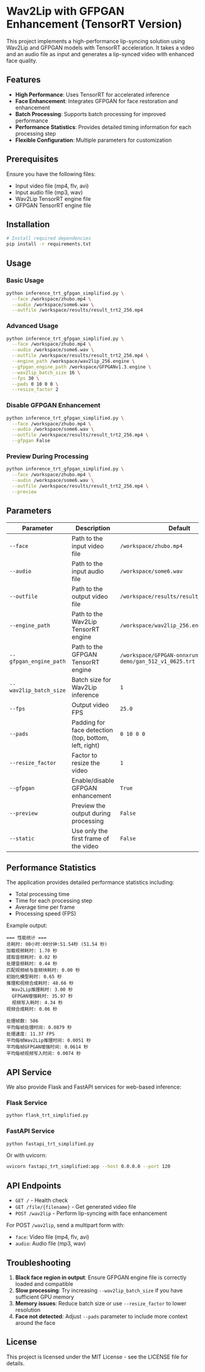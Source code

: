 # Wav2Lip with GFPGAN Enhancement (TensorRT Version)

This project implements a high-performance lip-syncing solution using Wav2Lip and GFPGAN models with TensorRT acceleration. It takes a video and an audio file as input and generates a lip-synced video with enhanced face quality.

## Features

- **High Performance**: Uses TensorRT for accelerated inference
- **Face Enhancement**: Integrates GFPGAN for face restoration and enhancement
- **Batch Processing**: Supports batch processing for improved performance
- **Performance Statistics**: Provides detailed timing information for each processing step
- **Flexible Configuration**: Multiple parameters for customization

## Prerequisites

Ensure you have the following files:
- Input video file (mp4, flv, avi)
- Input audio file (mp3, wav)
- Wav2Lip TensorRT engine file
- GFPGAN TensorRT engine file

## Installation

```bash
# Install required dependencies
pip install -r requirements.txt
```

## Usage

### Basic Usage

```bash
python inference_trt_gfpgan_simplified.py \
  --face /workspace/zhubo.mp4 \
  --audio /workspace/some6.wav \
  --outfile /workspace/results/result_trt2_256.mp4
```

### Advanced Usage

```bash
python inference_trt_gfpgan_simplified.py \
  --face /workspace/zhubo.mp4 \
  --audio /workspace/some6.wav \
  --outfile /workspace/results/result_trt2_256.mp4 \
  --engine_path /workspace/wav2lip_256.engine \
  --gfpgan_engine_path /workspace/GFPGANv1.3.engine \
  --wav2lip_batch_size 16 \
  --fps 30 \
  --pads 0 10 0 0 \
  --resize_factor 2
```

### Disable GFPGAN Enhancement

```bash
python inference_trt_gfpgan_simplified.py \
  --face /workspace/zhubo.mp4 \
  --audio /workspace/some6.wav \
  --outfile /workspace/results/result_trt2_256.mp4 \
  --gfpgan False
```

### Preview During Processing

```bash
python inference_trt_gfpgan_simplified.py \
  --face /workspace/zhubo.mp4 \
  --audio /workspace/some6.wav \
  --outfile /workspace/results/result_trt2_256.mp4 \
  --preview
```

## Parameters

| Parameter | Description | Default |
|----------|-------------|---------|
| `--face` | Path to the input video file | `/workspace/zhubo.mp4` |
| `--audio` | Path to the input audio file | `/workspace/some6.wav` |
| `--outfile` | Path to the output video file | `/workspace/results/result_trt2_256.mp4` |
| `--engine_path` | Path to the Wav2Lip TensorRT engine | `/workspace/wav2lip_256.engine` |
| `--gfpgan_engine_path` | Path to the GFPGAN TensorRT engine | `/workspace/GFPGAN-onnxruntime-demo/gan_512_v1_0625.trt` |
| `--wav2lip_batch_size` | Batch size for Wav2Lip inference | `1` |
| `--fps` | Output video FPS | `25.0` |
| `--pads` | Padding for face detection (top, bottom, left, right) | `0 10 0 0` |
| `--resize_factor` | Factor to resize the video | `1` |
| `--gfpgan` | Enable/disable GFPGAN enhancement | `True` |
| `--preview` | Preview the output during processing | `False` |
| `--static` | Use only the first frame of the video | `False` |

## Performance Statistics

The application provides detailed performance statistics including:
- Total processing time
- Time for each processing step
- Average time per frame
- Processing speed (FPS)

Example output:
```
=== 性能统计 ===
总耗时: 00小时:00分钟:51.54秒 (51.54 秒)
加载视频耗时: 1.70 秒
提取音频耗时: 0.02 秒
处理音频耗时: 0.44 秒
匹配视频帧与音频块耗时: 0.00 秒
初始化模型耗时: 0.65 秒
推理和视频合成耗时: 48.66 秒
  Wav2Lip推理耗时: 3.00 秒
  GFPGAN增强耗时: 35.97 秒
  视频写入耗时: 4.34 秒
视频合成耗时: 0.06 秒

处理帧数: 586
平均每帧处理时间: 0.0879 秒
处理速度: 11.37 FPS
平均每帧Wav2Lip推理时间: 0.0051 秒
平均每帧GFPGAN增强时间: 0.0614 秒
平均每帧视频写入时间: 0.0074 秒
```

## API Service

We also provide Flask and FastAPI services for web-based inference:

### Flask Service

```bash
python flask_trt_simplified.py
```

### FastAPI Service

```bash
python fastapi_trt_simplified.py
```

Or with uvicorn:

```bash
uvicorn fastapi_trt_simplified:app --host 0.0.0.0 --port 120
```

## API Endpoints

- `GET /` - Health check
- `GET /file/{filename}` - Get generated video file
- `POST /wav2lip` - Perform lip-syncing with face enhancement

For POST `/wav2lip`, send a multipart form with:
- `face`: Video file (mp4, flv, avi)
- `audio`: Audio file (mp3, wav)

## Troubleshooting

1. **Black face region in output**: Ensure GFPGAN engine file is correctly loaded and compatible
2. **Slow processing**: Try increasing `--wav2lip_batch_size` if you have sufficient GPU memory
3. **Memory issues**: Reduce batch size or use `--resize_factor` to lower resolution
4. **Face not detected**: Adjust `--pads` parameter to include more context around the face

## License

This project is licensed under the MIT License - see the LICENSE file for details.
